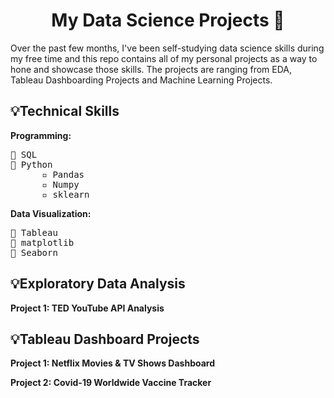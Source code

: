 <h1 align="center">My Data Science Projects 🚀</h1>

Over the past few months, I've been self-studying data science skills during my free time and this repo contains all of my personal projects as a way to hone and showcase those skills. The projects are ranging from EDA, Tableau Dashboarding Projects and Machine Learning Projects. 

<h2>💡Technical Skills</h2>

**Programming:**</br>
<pre>
📌 SQL
📌 Python 
      ▫️ Pandas
      ▫️ Numpy
      ▫️ sklearn
</pre>

**Data Visualization:**</br>
<pre>
📌 Tableau
📌 matplotlib
📌 Seaborn
</pre>

<h2>💡Exploratory Data Analysis</h2>

**Project 1: TED YouTube API Analysis**

<h2>💡Tableau Dashboard Projects</h2>

**Project 1: Netflix Movies & TV Shows Dashboard**</b>

**Project 2: Covid-19 Worldwide Vaccine Tracker**</b>
